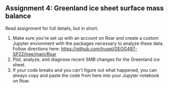 ## Assignment 4: Greenland ice sheet surface mass balance

Read assignment for full details, but in short:

1. Make sure you're set up with an account on Roar and create a custom Jupyter envionment with the packages necessary to analyze these data. Follow directions here: https://github.com/trusel/GEOG497-SP22/tree/main/Roar
2. Plot, analyze, and diagnose recent SMB changes for the Greenland ice sheet. 
3. If your code breaks and you can't figure out what happened, you can always copy and paste the code from here into your Jupyter notebook on Roar.
